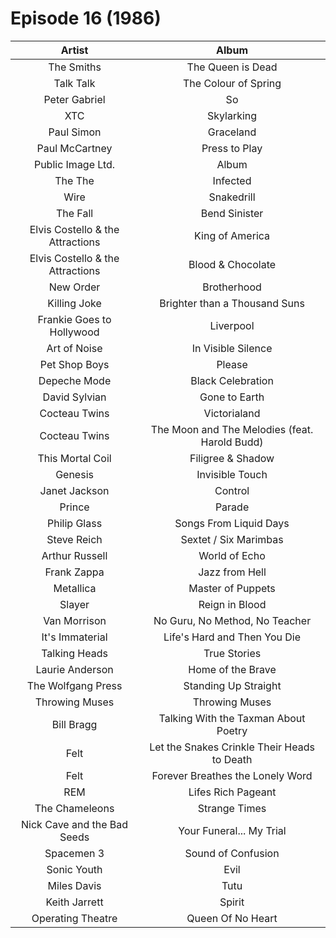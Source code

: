 # Episode 16 (1986)

| Artist | Album |
| :---: | :---: |
| The Smiths | The Queen is Dead |
| Talk Talk | The Colour of Spring |
| Peter Gabriel | So |
| XTC | Skylarking |
| Paul Simon | Graceland |
| Paul McCartney | Press to Play |
| Public Image Ltd. | Album |
| The The | Infected |
| Wire | Snakedrill |
| The Fall | Bend Sinister |
| Elvis Costello & the Attractions | King of America |
| Elvis Costello & the Attractions | Blood & Chocolate |
| New Order | Brotherhood |
| Killing Joke | Brighter than a Thousand Suns |
| Frankie Goes to Hollywood | Liverpool |
| Art of Noise | In Visible Silence |
| Pet Shop Boys | Please |
| Depeche Mode | Black Celebration |
| David Sylvian | Gone to Earth |
| Cocteau Twins | Victorialand |
| Cocteau Twins | The Moon and The Melodies (feat. Harold Budd) |
| This Mortal Coil | Filigree & Shadow |
| Genesis | Invisible Touch |
| Janet Jackson | Control |
| Prince | Parade |
| Philip Glass | Songs From Liquid Days |
| Steve Reich | Sextet / Six Marimbas | 
| Arthur Russell | World of Echo |
| Frank Zappa | Jazz from Hell |
| Metallica | Master of Puppets |
| Slayer | Reign in Blood |
| Van Morrison | No Guru, No Method, No Teacher |
| It's Immaterial | Life's Hard and Then You Die |
| Talking Heads | True Stories |
| Laurie Anderson | Home of the Brave |
| The Wolfgang Press | Standing Up Straight |
| Throwing Muses | Throwing Muses |
| Bill Bragg | Talking With the Taxman About Poetry |
| Felt | Let the Snakes Crinkle Their Heads to Death |
| Felt | Forever Breathes the Lonely Word |
| REM | Lifes Rich Pageant |
| The Chameleons | Strange Times |
| Nick Cave and the Bad Seeds | Your Funeral... My Trial |
| Spacemen 3 | Sound of Confusion |
| Sonic Youth | Evil |
| Miles Davis | Tutu |
| Keith Jarrett | Spirit |
| Operating Theatre | Queen Of No Heart |
